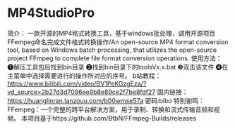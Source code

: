 # MP4StudioPro
简介：
一款开源的MP4格式转换工具，基于windows批处理，调用开源项目FFempeg命名完成文件格式转换操作/An open-source MP4 format conversion tool, based on Windows batch processing, that utilizes the open-source project FFmpeg to complete file format conversion operations.
使用方法：
❶解压工具包后找到bin目录
❷找到bin目录下的toolsVx.x.bat
❸双击该文件
❹在主菜单中选择需要进行的操作所对应的序号。
b站教程：https://www.bilibili.com/video/BV1PeKGzgEza/?vd_source=2b27d3d7096ee9b8e89ce2f7be8fdf27
国内链接：https://huanglinran.lanzouu.com/b00wmse57a
密码:bibo
特别谢鸣：
FFempeg：一个完整的跨平台解决方案，用于录制、转换和流式传输音频和视频。
本项目基于https://github.com/BtbN/FFmpeg-Builds/releases


